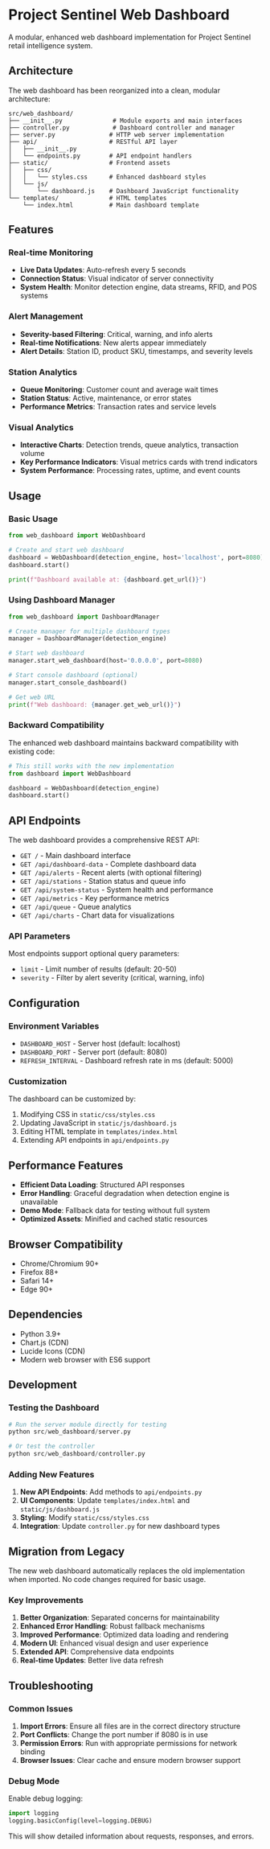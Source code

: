 # Project Sentinel Web Dashboard

A modular, enhanced web dashboard implementation for Project Sentinel retail intelligence system.

## Architecture

The web dashboard has been reorganized into a clean, modular architecture:

```
src/web_dashboard/
├── __init__.py              # Module exports and main interfaces
├── controller.py            # Dashboard controller and manager
├── server.py               # HTTP web server implementation
├── api/                    # RESTful API layer
│   ├── __init__.py
│   └── endpoints.py        # API endpoint handlers
├── static/                 # Frontend assets
│   ├── css/
│   │   └── styles.css      # Enhanced dashboard styles
│   └── js/
│       └── dashboard.js    # Dashboard JavaScript functionality
└── templates/              # HTML templates
    └── index.html          # Main dashboard template
```

## Features

### Real-time Monitoring
- **Live Data Updates**: Auto-refresh every 5 seconds
- **Connection Status**: Visual indicator of server connectivity
- **System Health**: Monitor detection engine, data streams, RFID, and POS systems

### Alert Management
- **Severity-based Filtering**: Critical, warning, and info alerts
- **Real-time Notifications**: New alerts appear immediately
- **Alert Details**: Station ID, product SKU, timestamps, and severity levels

### Station Analytics
- **Queue Monitoring**: Customer count and average wait times
- **Station Status**: Active, maintenance, or error states
- **Performance Metrics**: Transaction rates and service levels

### Visual Analytics
- **Interactive Charts**: Detection trends, queue analytics, transaction volume
- **Key Performance Indicators**: Visual metrics cards with trend indicators
- **System Performance**: Processing rates, uptime, and event counts

## Usage

### Basic Usage

```python
from web_dashboard import WebDashboard

# Create and start web dashboard
dashboard = WebDashboard(detection_engine, host='localhost', port=8080)
dashboard.start()

print(f"Dashboard available at: {dashboard.get_url()}")
```

### Using Dashboard Manager

```python
from web_dashboard import DashboardManager

# Create manager for multiple dashboard types
manager = DashboardManager(detection_engine)

# Start web dashboard
manager.start_web_dashboard(host='0.0.0.0', port=8080)

# Start console dashboard (optional)
manager.start_console_dashboard()

# Get web URL
print(f"Web dashboard: {manager.get_web_url()}")
```

### Backward Compatibility

The enhanced web dashboard maintains backward compatibility with existing code:

```python
# This still works with the new implementation
from dashboard import WebDashboard

dashboard = WebDashboard(detection_engine)
dashboard.start()
```

## API Endpoints

The web dashboard provides a comprehensive REST API:

- `GET /` - Main dashboard interface
- `GET /api/dashboard-data` - Complete dashboard data
- `GET /api/alerts` - Recent alerts (with optional filtering)
- `GET /api/stations` - Station status and queue info
- `GET /api/system-status` - System health and performance
- `GET /api/metrics` - Key performance metrics
- `GET /api/queue` - Queue analytics
- `GET /api/charts` - Chart data for visualizations

### API Parameters

Most endpoints support optional query parameters:
- `limit` - Limit number of results (default: 20-50)
- `severity` - Filter by alert severity (critical, warning, info)

## Configuration

### Environment Variables

- `DASHBOARD_HOST` - Server host (default: localhost)
- `DASHBOARD_PORT` - Server port (default: 8080)
- `REFRESH_INTERVAL` - Dashboard refresh rate in ms (default: 5000)

### Customization

The dashboard can be customized by:
1. Modifying CSS in `static/css/styles.css`
2. Updating JavaScript in `static/js/dashboard.js`
3. Editing HTML template in `templates/index.html`
4. Extending API endpoints in `api/endpoints.py`

## Performance Features

- **Efficient Data Loading**: Structured API responses
- **Error Handling**: Graceful degradation when detection engine is unavailable
- **Demo Mode**: Fallback data for testing without full system
- **Optimized Assets**: Minified and cached static resources

## Browser Compatibility

- Chrome/Chromium 90+
- Firefox 88+
- Safari 14+
- Edge 90+

## Dependencies

- Python 3.9+
- Chart.js (CDN)
- Lucide Icons (CDN)
- Modern web browser with ES6 support

## Development

### Testing the Dashboard

```python
# Run the server module directly for testing
python src/web_dashboard/server.py

# Or test the controller
python src/web_dashboard/controller.py
```

### Adding New Features

1. **New API Endpoints**: Add methods to `api/endpoints.py`
2. **UI Components**: Update `templates/index.html` and `static/js/dashboard.js`
3. **Styling**: Modify `static/css/styles.css`
4. **Integration**: Update `controller.py` for new dashboard types

## Migration from Legacy

The new web dashboard automatically replaces the old implementation when imported. No code changes required for basic usage.

### Key Improvements

1. **Better Organization**: Separated concerns for maintainability
2. **Enhanced Error Handling**: Robust fallback mechanisms
3. **Improved Performance**: Optimized data loading and rendering
4. **Modern UI**: Enhanced visual design and user experience
5. **Extended API**: Comprehensive data endpoints
6. **Real-time Updates**: Better live data refresh

## Troubleshooting

### Common Issues

1. **Import Errors**: Ensure all files are in the correct directory structure
2. **Port Conflicts**: Change the port number if 8080 is in use
3. **Permission Errors**: Run with appropriate permissions for network binding
4. **Browser Issues**: Clear cache and ensure modern browser support

### Debug Mode

Enable debug logging:

```python
import logging
logging.basicConfig(level=logging.DEBUG)
```

This will show detailed information about requests, responses, and errors.